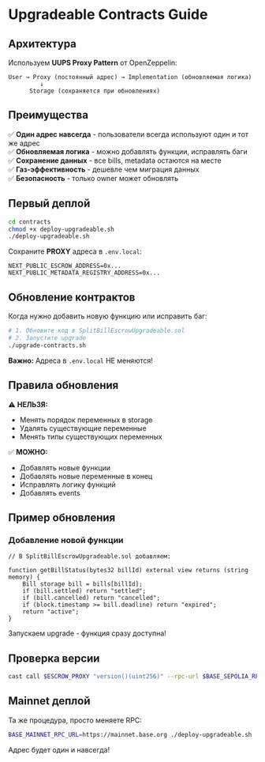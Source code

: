 # Upgradeable Contracts Guide

## Архитектура

Используем **UUPS Proxy Pattern** от OpenZeppelin:

```
User → Proxy (постоянный адрес) → Implementation (обновляемая логика)
         ↓
      Storage (сохраняется при обновлениях)
```

## Преимущества

✅ **Один адрес навсегда** - пользователи всегда используют один и тот же адрес  
✅ **Обновляемая логика** - можно добавлять функции, исправлять баги  
✅ **Сохранение данных** - все bills, metadata остаются на месте  
✅ **Газ-эффективность** - дешевле чем миграция данных  
✅ **Безопасность** - только owner может обновлять  

## Первый деплой

```bash
cd contracts
chmod +x deploy-upgradeable.sh
./deploy-upgradeable.sh
```

Сохраните **PROXY** адреса в `.env.local`:
```
NEXT_PUBLIC_ESCROW_ADDRESS=0x...
NEXT_PUBLIC_METADATA_REGISTRY_ADDRESS=0x...
```

## Обновление контрактов

Когда нужно добавить новую функцию или исправить баг:

```bash
# 1. Обновите код в SplitBillEscrowUpgradeable.sol
# 2. Запустите upgrade
./upgrade-contracts.sh
```

**Важно:** Адреса в `.env.local` НЕ меняются!

## Правила обновления

⚠️ **НЕЛЬЗЯ:**
- Менять порядок переменных в storage
- Удалять существующие переменные
- Менять типы существующих переменных

✅ **МОЖНО:**
- Добавлять новые функции
- Добавлять новые переменные в конец
- Исправлять логику функций
- Добавлять events

## Пример обновления

### Добавление новой функции

```solidity
// В SplitBillEscrowUpgradeable.sol добавляем:

function getBillStatus(bytes32 billId) external view returns (string memory) {
    Bill storage bill = bills[billId];
    if (bill.settled) return "settled";
    if (bill.cancelled) return "cancelled";
    if (block.timestamp >= bill.deadline) return "expired";
    return "active";
}
```

Запускаем upgrade - функция сразу доступна!

## Проверка версии

```bash
cast call $ESCROW_PROXY "version()(uint256)" --rpc-url $BASE_SEPOLIA_RPC_URL
```

## Mainnet деплой

Та же процедура, просто меняете RPC:

```bash
BASE_MAINNET_RPC_URL=https://mainnet.base.org ./deploy-upgradeable.sh
```

Адрес будет один и навсегда!
